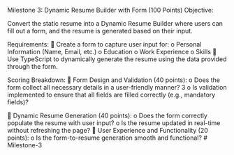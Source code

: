Milestone 3: Dynamic Resume Builder with Form (100 Points) 
Objective: 

Convert the static resume into a Dynamic Resume Builder where users can fill out a form, and the 
resume is generated based on their input. 

Requirements: 
 Create a form to capture user input for: 
o Personal Information (Name, Email, etc.) 
o Education 
o Work Experience 
o Skills 
 Use TypeScript to dynamically generate the resume using the data provided through the 
form. 

Scoring Breakdown: 
 Form Design and Validation (40 points): 
o Does the form collect all necessary details in a user-friendly manner? 
3 
o Is validation implemented to ensure that all fields are filled correctly (e.g., 
mandatory fields)? 

 Dynamic Resume Generation (40 points): 
o Does the form correctly populate the resume with user input? 
o Is the resume updated in real-time without refreshing the page? 
 User Experience and Functionality (20 points): 
o Is the form-to-resume generation smooth and functional? # Milestone-3
